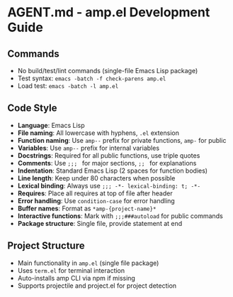 # AGENT.md - amp.el Development Guide

## Commands
- No build/test/lint commands (single-file Emacs Lisp package)
- Test syntax: `emacs -batch -f check-parens amp.el`
- Load test: `emacs -batch -l amp.el`

## Code Style
- **Language**: Emacs Lisp
- **File naming**: All lowercase with hyphens, `.el` extension
- **Function naming**: Use `amp--` prefix for private functions, `amp-` for public
- **Variables**: Use `amp--` prefix for internal variables
- **Docstrings**: Required for all public functions, use triple quotes
- **Comments**: Use `;;; ` for major sections, `;; ` for explanations
- **Indentation**: Standard Emacs Lisp (2 spaces for function bodies)
- **Line length**: Keep under 80 characters when possible
- **Lexical binding**: Always use `;;; -*- lexical-binding: t; -*-`
- **Requires**: Place all requires at top of file after header
- **Error handling**: Use `condition-case` for error handling
- **Buffer names**: Format as `*amp-{project-name}*`
- **Interactive functions**: Mark with `;;;###autoload` for public commands
- **Package structure**: Single file, provide statement at end

## Project Structure
- Main functionality in `amp.el` (single file package)
- Uses `term.el` for terminal interaction
- Auto-installs amp CLI via npm if missing
- Supports projectile and project.el for project detection
